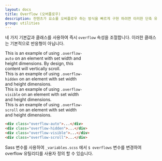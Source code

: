 ```yaml
---
layout: docs
title: Overflow (오버플로우)
description: 컨텐츠가 요소를 오버플로우 하는 방식을 빠르게 구현 하려면 이러한 단축 유틸리티를 사용하십시오.
group: utilities
---
```


네 가지 기본값과 클래스를 사용하여 즉시 `overflow` 속성을 조절합니다. 이러한 클래스는 기본적으로 반응형이 아닙니다.

<div class="bd-example d-md-flex">
  <div class="overflow-auto p-3 mb-3 mb-md-0 me-md-3 bg-light" style="max-width: 260px; max-height: 100px;">
    This is an example of using <code>.overflow-auto</code> on an element with set width and height dimensions. By design, this content will vertically scroll.
  </div>
  <div class="overflow-hidden p-3 mb-3 mb-md-0 me-md-3 bg-light" style="max-width: 260px; max-height: 100px;">
    This is an example of using <code>.overflow-hidden</code> on an element with set width and height dimensions.
  </div>
  <div class="overflow-visible p-3 mb-3 mb-md-0 me-md-3 bg-light" style="max-width: 260px; max-height: 100px;">
    This is an example of using <code>.overflow-visible</code> on an element with set width and height dimensions.
  </div>
  <div class="overflow-scroll p-3 bg-light" style="max-width: 260px; max-height: 100px;">
    This is an example of using <code>.overflow-scroll</code> on an element with set width and height dimensions.
  </div>
</div>

```html
<div class="overflow-auto">...</div>
<div class="overflow-hidden">...</div>
<div class="overflow-visible">...</div>
<div class="overflow-scroll">...</div>
```

Sass 변수를 사용하여 `_variables.scss` 에서 `$ overflows` 변수를 변경하여 overflow 유틸리티를 사용자 정의 할 수 있습니다.